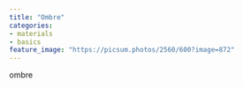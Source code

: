 ```yaml
---
title: "Ombre"
categories:
- materials
- basics
feature_image: "https://picsum.photos/2560/600?image=872"
---
```


ombre